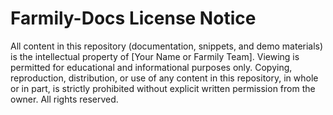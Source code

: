 # Farmily-Docs License Notice
All content in this repository (documentation, snippets, and demo materials) is the intellectual property of [Your Name or Farmily Team]. Viewing is permitted for educational and informational purposes only. Copying, reproduction, distribution, or use of any content in this repository, in whole or in part, is strictly prohibited without explicit written permission from the owner. All rights reserved.
